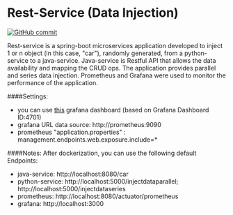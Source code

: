 # Rest-Service (Data Injection) 

[![GitHub commit](https://img.shields.io/github/last-commit/darkkillex/rest-service)](https://github.com/darkkillex/rest-service)

Rest-service is a spring-boot microservices application developed to inject 1 or n object (in this case, "car"), randomly generated,
from a python-service to a java-service.
Java-service is Restful API that allows the data availability and mapping the CRUD ops.
The application provides parallel and series data injection.
Prometheus and Grafana were used to monitor the performance of the application.

####Settings:
- you can use [this](https://github.com/darkkillex/rest-service/blob/master/java-service_dashboard_micrometer.json) grafana dashboard (based on Grafana Dashboard ID:4701)
- grafana URL data source: http://prometheus:9090
- prometheus "application.properties" : management.endpoints.web.exposure.include=*

####Notes:
After dockerization, you can use the following default Endpoints:
- java-service: http://localhost:8080/car
- python-service: http://localhost:5000/injectdataparallel; http://localhost:5000/injectdataseries
- prometheus: http://localhost:8080/actuator/prometheus
- grafana: http://localhost:3000
